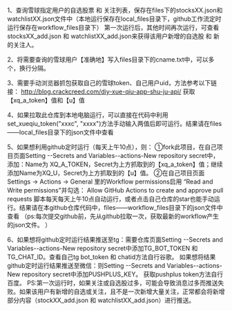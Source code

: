 1、查询雪球指定用户的自选股票 和 关注列表，保存在files下的stocksXX.json和watchlistXX.json文件中（本地运行保存在local_files目录下，github工作流定时运行保存在workflow_files目录下）
  第一次运行后，其他时间再次运行，可查看stocksXX_add.json 和 watchlistXX_add.json来获得该用户新增的自选股 和 新的关注人。

2、将需要查询的雪球用户【准确地】写入files目录下的cname.txt中，可以多个，换行分隔。

3、需要手动浏览器抓包获取自己的雪球token、自己用户uid，方法参考以下链接： http://blog.crackcreed.com/diy-xue-qiu-app-shu-ju-api/ 获取【xq_a_token】值和【u】值

4、如果拉取此仓库到本地电脑运行，可以直接在代码中利用set_xueqiu_token("xxxc", "xxxx")方法手动输入两值后即可运行。结果请在files——local_files目录下的json文件中查看

5、如果想利用github定时运行（每天上午10点），则：
 ①fork此项目，在自己项目页面Setting --Secrets and Variables--actions-New repository secret中， 添加：Name为 XQ_A_TOKEN，Secret为上方抓取到的【xq_a_token】值；继续添加Name为XQ_U，Secret为上方抓取到的【u】值。
 ②在自己项目页面Settings -> Actions -> General 里的Workflow permissions启用 “Read and Write permissions”并勾选： Allow GitHub Actions to create and approve pull requests
脚本每天每天上午10点自动运行，或者点击自己仓库的star也能手动运行。结果请在本github仓库代码中，files——workflow_files目录下的json文件中查看
（ps:每次提交github前，先从github拉取一次，获取最新的workflow产生的json文件。 ）

6、如果想将github定时运行结果推送至tg：需要仓库页面Setting --Secrets and Variables--actions-New repository secret中添加TG_BOT_TOKEN 和 TG_CHAT_ID。查看自己tg bot_token 和 chatid方法自行谷歌。
  如果想将结果github定时运行结果推送至微信：则Setting --Secrets and Variables--actions-New repository secret中添加PUSHPLUS_KEY。 获取pushplus token方法自行百度。
 PS:第一次运行时，如果关注或自选股过多，可能会导致消息过多而推送失败。如果该用户有新增的自选或关注，且不是一次新增大量关注，正常都会将新增部分内容（stockXX_add.json 和 watchlistXX_add.json）进行推送。